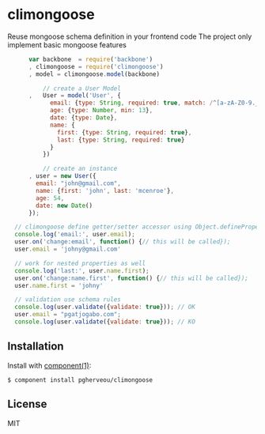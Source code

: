 
# climongoose

  Reuse mongoose schema definition in your frontend code
  The project only implement basic mongoose features


  ```js
		var backbone  = require('backbone')
		, climongoose = require('climongoose')
		, model = climongoose.model(backbone)

			// create a User Model
		,	User = model('User', {
			  email: {type: String, required: true, match: /^[a-zA-Z0-9._-]+@[a-zA-Z0-9.-]+\.[a-zA-Z]{2,4}$/},
			  age: {type: Number, min: 13},
			  date: {type: Date},
			  name: {
			    first: {type: String, required: true},
			    last: {type: String, required: true}
			  }
			})

			// create an instance
		, user = new User({
		  email: "john@gmail.com",
		  name: {first: 'john', last: 'mcenroe'},
		  age: 54,
		  date: new Date()
		});

	// climongoose define getter/setter accessor using Object.defineProperty for each property of your schema
	console.log('email:', user.email);
	user.on('change:email', function() {// this will be called});
	user.email = 'johny@gmail.com'

	// work for nested properties as well
	console.log('last:', user.name.first);
	user.on('change:name.first', function() {// this will be called});
	user.name.first = 'johny'

	// validation use schema rules
	console.log(user.validate({validate: true})); // OK
	user.email = "pgatjogabo.com";
	console.log(user.validate({validate: true})); // KO
  ```

## Installation

  Install with [component(1)](http://component.io):

    $ component install pgherveou/climongoose


## License

  MIT
